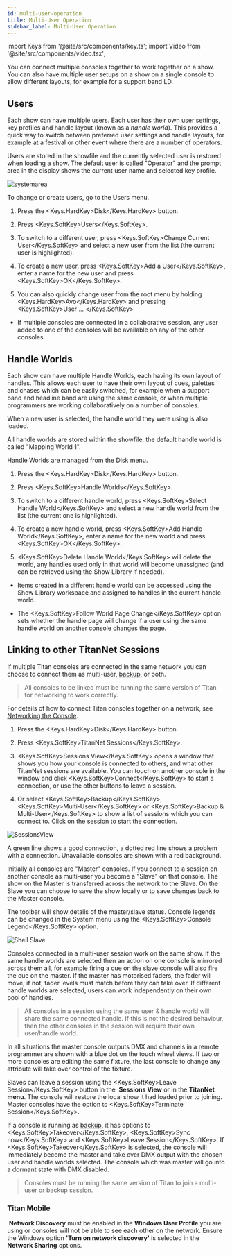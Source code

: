 ```yaml
---
id: multi-user-operation
title: Multi-User Operation
sidebar_label: Multi-User Operation
---
```


import Keys from '@site/src/components/key.ts';
import Video from '@site/src/components/video.tsx';

You can connect multiple consoles together to work together on a show.
You can also have multiple user setups on a show on a single console to
allow different layouts, for example for a support band LD.

Users
-----

Each show can have multiple users. Each user has their own user
settings, key profiles and handle layout (known as a <em>handle world</em>).
This provides a quick way to switch between preferred user settings and
handle layouts, for example at a festival or other event where there are
a number of operators.

Users are stored in the showfile and the currently selected user is
restored when loading a show. The default user is called "Operator" and
the prompt area in the display shows the current user name and selected
key profile.

![systemarea](/docs/images/System-Area.png)

To change or create users, go to the Users menu.

1. Press the <Keys.HardKey>Disk</Keys.HardKey> button.

2. Press <Keys.SoftKey>Users</Keys.SoftKey>.

3. To switch to a different user, press <Keys.SoftKey>Change Current User</Keys.SoftKey> and
select a new user from the list (the current user is highlighted).

4. To create a new user, press <Keys.SoftKey>Add a User</Keys.SoftKey>, enter a name for the new
user and press <Keys.SoftKey>OK</Keys.SoftKey>.

5. You can also quickly change user from the root menu by holding <Keys.HardKey>Avo</Keys.HardKey> and pressing <Keys.SoftKey>User ... </Keys.SoftKey>

-   If multiple consoles are connected in a collaborative session, any
    user added to one of the consoles will be available on any of the
    other consoles.

Handle Worlds
-------------

Each show can have multiple Handle Worlds, each having its own layout of
handles. This allows each user to have their own layout of cues,
palettes and chases which can be easily switched, for example when a
support band and headline band are using the same console, or when
multiple programmers are working collaboratively on a number of
consoles.

When a new user is selected, the handle world they were using is also
loaded.

All handle worlds are stored within the showfile, the default handle
world is called "Mapping World 1".

Handle Worlds are managed from the Disk menu.

1. Press the <Keys.HardKey>Disk</Keys.HardKey> button.

2. Press <Keys.SoftKey>Handle Worlds</Keys.SoftKey>.

3. To switch to a different handle world, press <Keys.SoftKey>Select Handle World</Keys.SoftKey>
and select a new handle world from the list (the current one is
highlighted).

4. To create a new handle world, press <Keys.SoftKey>Add Handle World</Keys.SoftKey>, enter a
name for the new world and press <Keys.SoftKey>OK</Keys.SoftKey>.

5. <Keys.SoftKey>Delete Handle World</Keys.SoftKey> will delete the world, any handles used only
in that world will become unassigned (and can be retrieved using the
Show Library if needed).

-   Items created in a different handle world can be accessed using the
    Show Library workspace and assigned to handles in the current handle
    world.

-   The <Keys.SoftKey>Follow World Page Change</Keys.SoftKey> option sets whether the handle page
    will change if a user using the same handle world on another console
    changes the page.

Linking to other TitanNet Sessions
----------------------------------

If multiple Titan consoles are connected in the same network you can
choose to connect them as multi-user, 
[backup](../running-the-show/linking-consoles-for-multi-user-or-backup.md#setting-up-consoles-for-backup),
or both. 

> All consoles to be linked must be running the same version of Titan
for networking to work correctly.

For details of how to connect Titan consoles together on a network, see
[Networking the Console](../networking.md).

1. Press the <Keys.HardKey>Disk</Keys.HardKey> button.

2. Press <Keys.SoftKey>TitanNet Sessions</Keys.SoftKey>.

3. <Keys.SoftKey>Sessions View</Keys.SoftKey> opens a window that shows you how your console is
connected to others, and what other TitanNet sessions are available. You
can touch on another console in the window and click <Keys.SoftKey>Connect</Keys.SoftKey> to
start a connection, or use the other buttons to leave a session.

4. Or select <Keys.SoftKey>Backup</Keys.SoftKey>, <Keys.SoftKey>Multi-User</Keys.SoftKey> or <Keys.SoftKey>Backup & Multi-User</Keys.SoftKey> to
show a list of sessions which you can connect to. Click on the session
to start the connection.

![SessionsView](/docs/images/SessionsView.png)

A green line shows a good connection, a dotted red line shows a
problem with a connection. Unavailable consoles are shown with a red
background.

Initially all consoles are "Master" consoles. If you connect to a
session on another console as multi-user you become a "Slave" on
that console. The show on the Master is transferred across the
network to the Slave. On the Slave you can choose to save the show
locally or to save changes back to the Master console.

The toolbar will show details of the master/slave status. Console
legends can be changed in the System menu using the <Keys.SoftKey>Console
Legend</Keys.SoftKey> option.

![Shell Slave](/docs/images/Shell-Slave.png)

Consoles connected in a multi-user session work on the same show. If
the same handle worlds are selected then an action on one console is
mirrored across them all, for example firing a cue on the slave
console will also fire the cue on the master. If the master has
motorised faders, the fader will move; if not, fader levels must
match before they can take over. If different handle worlds are
selected, users can work independently on their own pool of handles.

> All consoles in a session using the same user & handle world will
  share the same connected handle. If this is not the desired
  behaviour, then  the other consoles in the session will require
  their own user/handle world.

In all situations the master console outputs DMX and channels in a
remote programmer are shown with a blue dot on the touch wheel
views. If two or more consoles are editing the same fixture, the
last console to change any attribute will take over control of the
fixture.

Slaves can leave a session using the <Keys.SoftKey>Leave Session</Keys.SoftKey> button in the
&nbsp;<strong>Sessions View</strong> or in the <strong>TitanNet menu</strong>. The console will restore the
local show it had loaded prior to joining. Master consoles have the
option to <Keys.SoftKey>Terminate Session</Keys.SoftKey>.

If a console is running as
[backup](../running-the-show/linking-consoles-for-multi-user-or-backup.md#setting-up-consoles-for-backup),
it has options to <Keys.SoftKey>Takeover</Keys.SoftKey>, <Keys.SoftKey>Sync now</Keys.SoftKey> and <Keys.SoftKey>Leave Session</Keys.SoftKey>. If <Keys.SoftKey>Takeover</Keys.SoftKey> is selected, the
console will immediately become the master and take over DMX output
with the chosen user and handle worlds selected. The console which
was master will go into a dormant state with DMX disabled.

> Consoles must be running the same version of Titan to join a multi-user or
backup session.

### Titan Mobile

&nbsp;<strong>Network Discovery</strong> must be enabled in the <strong>Windows User Profile</strong> you
are using or consoles will not be able to see each other on the network.
Ensure the Windows option <strong>'Turn on network discovery'</strong> is selected in
the <strong>Network Sharing</strong> options.
